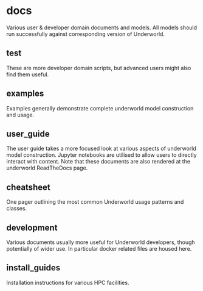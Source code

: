 docs
====

Various user & developer domain documents and models. All models should run
successfully against corresponding version of Underworld.


test
----
These are more developer domain scripts, but advanced users might also find them useful.


examples
--------
Examples generally demonstrate complete underworld model construction and usage.


user_guide
----------
The user guide takes a more focused look at various aspects of underworld
model construction. Jupyter notebooks are utilised to allow users to directly
interact with content. Note that these documents are also rendered at the
underworld ReadTheDocs page. 


cheatsheet
----------
One pager outlining the most common Underworld usage patterns 
and classes.


development
-----------
Various documents usually more useful for Underworld developers, though
potentially of wider use. In particular docker related files are housed 
here. 


install_guides
--------------
Installation instructions for various HPC facilities.
